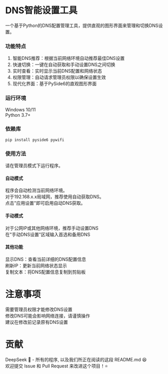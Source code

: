 # DNS智能设置工具
一个基于Python的DNS配置管理工具，提供直观的图形界面来管理和切换DNS设置。  

### 功能特点
1. 智能DNS推荐：根据当前网络环境自动推荐最佳DNS设置  
2. 快速切换：一键在自动获取和手动设置DNS之间切换  
3. 实时查看：实时显示当前DNS配置和网络状态  
4. 权限管理：自动请求管理员权限以确保设置生效  
5. 现代化界面：基于PySide6的直观图形界面  

### 运行环境
Windows 10/11  
Python 3.7+  

### 依赖库
`pip install pyside6 pywifi`

### 使用方法
请在管理员模式下运行程序。  

#### 自动模式
程序会自动检测当前网络环境。  
对于192.168.x.x局域网，推荐使用自动获取DNS。  
点击"应用设置"即可启用自动DNS获取。  

#### 手动模式
对于公网IP或其他网络环境，推荐手动设置DNS  
在"手动DNS设置"区域输入首选和备用DNS  

#### 其他功能
显示DNS：查看当前详细的DNS配置信息  
刷新IP：更新当前网络状态显示  
复制文本：将DNS配置信息复制到剪贴板  

# 注意事项
需要管理员权限才能修改DNS设置  
修改DNS可能会影响网络连接，请谨慎操作  
建议在修改前记录原有DNS设置  

# 贡献
DeepSeek 🐋 - 所有的程序, 以及我们所正在阅读的这段 README.md 😆  
欢迎提交 Issue 和 Pull Request 来改进这个项目！⭐
